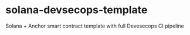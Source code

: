 # solana-devsecops-template
Solana + Anchor smart contract template with full Devesecops CI pipeline

